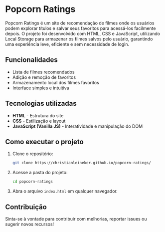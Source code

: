# Popcorn Ratings

Popcorn Ratings é um site de recomendação de filmes onde os usuários podem explorar títulos e salvar seus favoritos para acessá-los facilmente depois. O projeto foi desenvolvido com HTML, CSS e JavaScript, utilizando Local Storage para armazenar os filmes salvos pelo usuário, garantindo uma experiência leve, eficiente e sem necessidade de login.

## Funcionalidades

- Lista de filmes recomendados
- Adição e remoção de favoritos
- Armazenamento local dos filmes favoritos
- Interface simples e intuitiva

## Tecnologias utilizadas

- **HTML** - Estrutura do site
- **CSS** - Estilização e layout
- **JavaScript (Vanilla JS)** - Interatividade e manipulação do DOM

## Como executar o projeto

1. Clone o repositório:
   ```bash
   git clone https://christianleineker.github.io/popcorn-ratings/
   ```
2. Acesse a pasta do projeto:
   ```bash
   cd popcorn-ratings
   ```
3. Abra o arquivo `index.html` em qualquer navegador.

## Contribuição

Sinta-se à vontade para contribuir com melhorias, reportar issues ou sugerir novos recursos!
